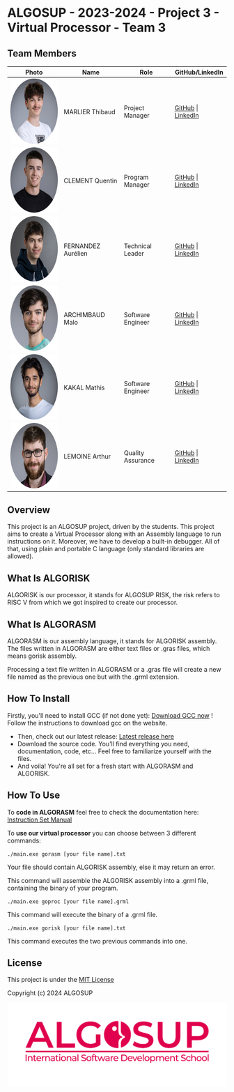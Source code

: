# ALGOSUP - 2023-2024 - Project 3 - Virtual Processor - Team 3

## Team Members
| **Photo** | **Name** | **Role** | **GitHub/LinkedIn** |
|---|---|---|---|
| <img src="./documents/img/thibault.png" width="150" height="150">| MARLIER Thibaud | Project Manager | [GitHub](https://github.com/Biohazardyee) \| [LinkedIn](https://www.linkedin.com/in/thibaud-marlier/) |
| <img src="./documents/img/quentin.png" width="150" height="150"> | CLEMENT Quentin | Program Manager | [GitHub](https://github.com/Quentin-Clement) \| [LinkedIn](https://www.linkedin.com/in/quentin-clément-939110221/) |
| <img src="./documents/img/aurelien.png" width="150" height="150"> | FERNANDEZ Aurélien | Technical Leader | [GitHub](https://github.com/aurelienfernandez) \| [LinkedIn](https://www.linkedin.com/in/aurélien-fernandez-4971201b8/) |
| <img src="./documents/img/malo.png" width="150" height="150"> | ARCHIMBAUD Malo| Software Engineer | [GitHub](https://github.com/Malo-Archimbaud) \| [LinkedIn](https://www.linkedin.com/in/malo-archimbaud-58aa12232/) |
| <img src="./documents/img/mathis.png" width="150" height="150"> | KAKAL Mathis | Software Engineer | [GitHub](https://github.com/mathiskakal) \| [LinkedIn](https://www.linkedin.com/in/mathis-k-a239ba10a/) |
| <img src="./documents/img/arthur.png" width="150" height="150"> | LEMOINE Arthur | Quality Assurance | [GitHub](https://github.com/arthur-lemo1ne) \| [LinkedIn](https://www.linkedin.com/in/arthur-lemoine-4b9782221/) |

## Overview

This project is an ALGOSUP project, driven by the students. This project aims to create a Virtual Processor along with an Assembly language to run instructions on it. Moreover, we have to develop a built-in debugger. All of that, using plain and portable C language (only standard libraries are allowed).




## What Is ALGORISK

ALGORISK is our processor, it stands for ALGOSUP RISK, the risk refers to RISC V from which we got inspired to create our processor.

## What Is ALGORASM

ALGORASM is our assembly language, it stands for ALGORISK  assembly. The files written in ALGORASM are either text files or .gras files, which means gorisk assembly.

Processing a text file written in ALGORASM or a .gras file will create a new file named as the previous one but with the .grml extension.

## How To Install

Firstly, you'll need to install GCC (if not done yet): [Download GCC now](https://gcc.gnu.org) ! \
Follow the instructions to download gcc on the website.

- Then, check out our latest release: [Latest release here](https://github.com/algosup/2023-2024-project-3-virtual-processor-team-3/tags)
- Download the source code. You'll find everything you need, documentation, code, etc... Feel free to familiarize yourself with the files.
- And voila! You're all set for a fresh start with ALGORASM and ALGORISK.

## How To Use

To **code in ALGORASM** feel free to check the documentation here: [Instruction Set Manual](https://github.com/algosup/2023-2024-project-3-virtual-processor-team-3/blob/main/documents/Assembly_documentation/ALGORISK_documentation.pdf)

To **use our virtual processor** you can choose between 3 different commands:

```
./main.exe gorasm [your file name].txt
```
Your file should contain ALGORISK assembly, else it may return an error.

This command will assemble the ALGORISK assembly into a .grml file, containing the binary of your program.

```
./main.exe goproc [your file name].grml
```

This command will execute the binary of a .grml file.


```
./main.exe gorisk [your file name].txt
```

This command executes the two previous commands into one.

## License

This project is under the [MIT License](https://github.com/algosup/2023-2024-project-3-virtual-processor-team-3/blob/main/LICENSE)

Copyright (c) 2024 ALGOSUP

![image](https://github.com/algosup/2023-2024-project-3-virtual-processor-team-3/blob/main/documents/Assembly_documentation/img/logo_algosup.png?raw=true)
